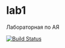 # lab1
Лабораторная по АЯ


[![Build Status](https://travis-ci.org/belgorodtsev/lab1.svg?branch=master)](https://travis-ci.org/belgorodtsev/lab1)
